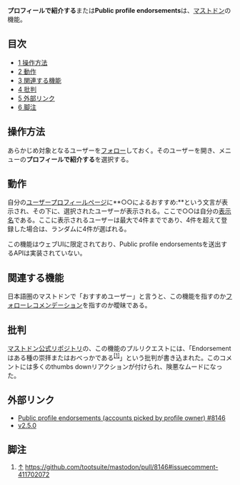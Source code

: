 <div>

**プロフィールで紹介する**または**Public profile endorsements**は、[マストドン](/Mastodon "Mastodon")の機能。

<div>

<div lang="ja" dir="ltr">

## 目次

</div>

-   [1 操作方法](#.E6.93.8D.E4.BD.9C.E6.96.B9.E6.B3.95)
-   [2 動作](#.E5.8B.95.E4.BD.9C)
-   [3 関連する機能](#.E9.96.A2.E9.80.A3.E3.81.99.E3.82.8B.E6.A9.9F.E8.83.BD)
-   [4 批判](#.E6.89.B9.E5.88.A4)
-   [5 外部リンク](#.E5.A4.96.E9.83.A8.E3.83.AA.E3.83.B3.E3.82.AF)
-   [6 脚注](#.E8.84.9A.E6.B3.A8)

</div>

## 操作方法

あらかじめ対象となるユーザーを[フォロー](/%E3%83%95%E3%82%A9%E3%83%AD%E3%83%BC "フォロー")しておく。そのユーザーを開き、メニューの**プロフィールで紹介する**を選択する。

## 動作

自分の[ユーザープロフィールページ](/%E3%83%A6%E3%83%BC%E3%82%B6%E3%83%BC%E3%83%97%E3%83%AD%E3%83%95%E3%82%A3%E3%83%BC%E3%83%AB%E3%83%9A%E3%83%BC%E3%82%B8 "ユーザープロフィールページ")に**○○によるおすすめ:**という文言が表示され、その下に、選択されたユーザーが表示される。ここで○○は自分の[表示名](/%E8%A1%A8%E7%A4%BA%E5%90%8D "表示名")である。ここに表示されるユーザーは最大で4件までであり、4件を超えて登録した場合は、ランダムに4件が選ばれる。

この機能はウェブUIに限定されており、Public profile endorsementsを送出するAPIは実装されていない。

## 関連する機能

日本語圏のマストドンで「おすすめユーザー」と言うと、この機能を指すのか[フォローレコメンデーション](/%E3%83%95%E3%82%A9%E3%83%AD%E3%83%BC%E3%83%AC%E3%82%B3%E3%83%A1%E3%83%B3%E3%83%87%E3%83%BC%E3%82%B7%E3%83%A7%E3%83%B3_(%E3%83%9E%E3%82%B9%E3%83%88%E3%83%89%E3%83%B3%E3%81%AE%E6%A9%9F%E8%83%BD) "フォローレコメンデーション (マストドンの機能)")を指すのか曖昧である。

## 批判

[マストドン公式リポジトリ](/%E3%83%9E%E3%82%B9%E3%83%88%E3%83%89%E3%83%B3%E5%85%AC%E5%BC%8F%E3%83%AA%E3%83%9D%E3%82%B8%E3%83%88%E3%83%AA "マストドン公式リポジトリ")の、この機能のプルリクエストには、「Endorsementはある種の崇拝またはおべっかである<sup>[\[1\]](#cite_note-1)</sup>」という批判が書き込まれた。このコメントには多くのthumbs downリアクションが付けられ、険悪なムードになった。

## 外部リンク

-   <a href="https://github.com/tootsuite/mastodon/pull/8146" rel="nofollow">Public profile endorsements (accounts picked by profile owner) #8146</a>
-   <a href="https://github.com/tootsuite/mastodon/releases/tag/v2.5.0" rel="nofollow">v2.5.0</a>

## 脚注

<div>

1.  [↑](#cite_ref-1) <a href="https://github.com/tootsuite/mastodon/pull/8146#issuecomment-411702072" rel="nofollow">https://github.com/tootsuite/mastodon/pull/8146#issuecomment-411702072</a>

</div>

</div>
